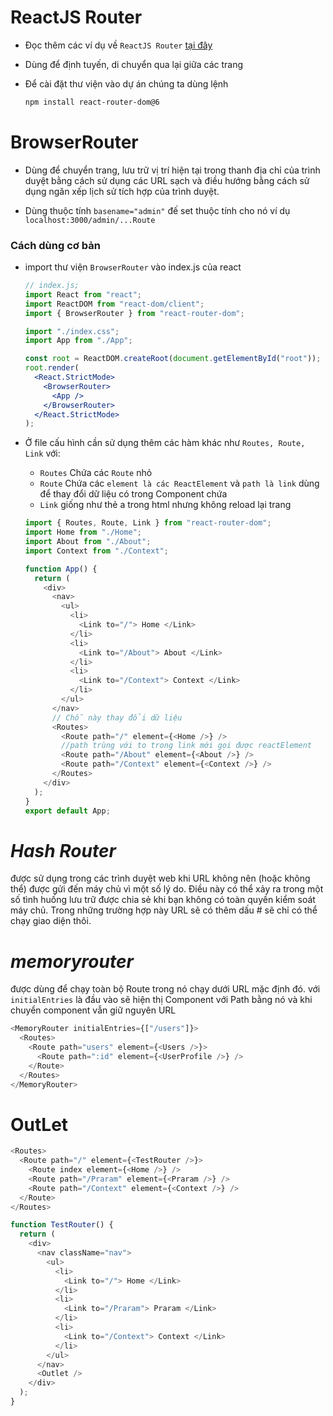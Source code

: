 # **ReactJS Router**

- Đọc thêm các ví dụ về `ReactJS Router` [tại đây](https://reactrouter.com/docs/en/v6)
- Dùng để định tuyến, di chuyển qua lại giữa các trang
- Để cài đặt thư viện vào dự án chúng ta dùng lệnh

  ```sh
  npm install react-router-dom@6
  ```

# **BrowserRouter**

- Dùng để chuyển trang, lưu trữ vị trí hiện tại trong thanh địa chỉ của trình duyệt bằng cách sử dụng các URL sạch và điều hướng bằng cách sử dụng ngăn xếp lịch sử tích hợp của trình duyệt.

- Dùng thuộc tính `basename="admin"` đế set thuộc tính cho nó ví dụ `localhost:3000/admin/...Route`

### Cách dùng cơ bản

- import thư viện `BrowserRouter` vào index.js của react

  ```jsx
  // index.js;
  import React from "react";
  import ReactDOM from "react-dom/client";
  import { BrowserRouter } from "react-router-dom";

  import "./index.css";
  import App from "./App";

  const root = ReactDOM.createRoot(document.getElementById("root"));
  root.render(
    <React.StrictMode>
      <BrowserRouter>
        <App />
      </BrowserRouter>
    </React.StrictMode>
  );
  ```

- Ở file cấu hình cần sử dụng thêm các hàm khác như
  `Routes, Route, Link` với:

  - `Routes` Chứa các `Route` nhỏ
  - `Route` Chứa các `element là các ReactElement` và `path là link` dùng để thay đổi dữ liệu có trong Component chứa
  - `Link` giống như thẻ a trong html nhưng không reload lại trang

  ```js
  import { Routes, Route, Link } from "react-router-dom";
  import Home from "./Home";
  import About from "./About";
  import Context from "./Context";

  function App() {
    return (
      <div>
        <nav>
          <ul>
            <li>
              <Link to="/"> Home </Link>
            </li>
            <li>
              <Link to="/About"> About </Link>
            </li>
            <li>
              <Link to="/Context"> Context </Link>
            </li>
          </ul>
        </nav>
        // Chỗ này thay đổi dữ liệu
        <Routes>
          <Route path="/" element={<Home />} />
          //path trùng với to trong link mới gọi được reactElement
          <Route path="/About" element={<About />} />
          <Route path="/Context" element={<Context />} />
        </Routes>
      </div>
    );
  }
  export default App;
  ```

# _Hash Router_

được sử dụng trong các trình duyệt web khi URL không nên (hoặc không thể) được gửi đến máy chủ vì một số lý do. Điều này có thể xảy ra trong một số tình huống lưu trữ được chia sẻ khi bạn không có toàn quyền kiểm soát máy chủ. Trong những trường hợp này URL sẽ có thêm dấu # sẽ chỉ có thể chạy giao diện thôi.

# _memoryrouter_

được dùng để chạy toàn bộ Route trong nó chạy dưới URL mặc định đó. với `initialEntries` là đầu vào sẽ hiện thị Component với Path bằng nó và khi chuyển component vẫn giữ nguyên URL

```js
<MemoryRouter initialEntries={["/users"]}>
  <Routes>
    <Route path="users" element={<Users />}>
      <Route path=":id" element={<UserProfile />} />
    </Route>
  </Routes>
</MemoryRouter>
```

# OutLet

<!-- nav -->

```js
<Routes>
  <Route path="/" element={<TestRouter />}>
    <Route index element={<Home />} />
    <Route path="/Praram" element={<Praram />} />
    <Route path="/Context" element={<Context />} />
  </Route>
</Routes>
```

<!-- TestRouter -->

```js
function TestRouter() {
  return (
    <div>
      <nav className="nav">
        <ul>
          <li>
            <Link to="/"> Home </Link>
          </li>
          <li>
            <Link to="/Praram"> Praram </Link>
          </li>
          <li>
            <Link to="/Context"> Context </Link>
          </li>
        </ul>
      </nav>
      <Outlet />
    </div>
  );
}
```
